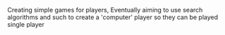 Creating simple games for players, Eventually aiming to use search algorithms and such to create a 'computer' player so they can be played single player
